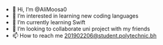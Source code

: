 - 👋 Hi, I’m @AliMoosa0
- 👀 I’m interested in learning new coding languages
- 🌱 I’m currently learning Swift
- 💞️ I’m looking to collaborate uni project with my friends 
- 📫 How to reach me 201902206@student.polytechnic.bh

<!---
AliMoosa0/AliMoosa0 is a ✨ special ✨ repository because its `README.md` (this file) appears on your GitHub profile.
You can click the Preview link to take a look at your changes.
--->
